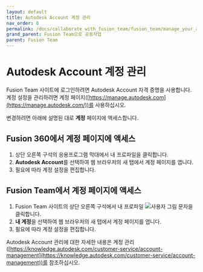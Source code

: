 ```yaml
---
layout: default
title: Autodesk Account 계정 관리
nav_order: 8
permalink: /docs/collaborate_with_fusion_team/fusion_team/manage_your_autodesk_account
grand_parent: Fusion Team으로 공동작업
parent: Fusion Team
---
```

# Autodesk Account 계정 관리

Fusion Team 사이트에 로그인하려면 Autodesk Account 자격 증명을 사용합니다. 계정 설정을 관리하려면 계정 페이지([https://manage.autodesk.com](https://manage.autodesk.com/))를 사용하십시오.

변경하려면 아래에 설명된 대로 **계정** 페이지에 액세스합니다.

Fusion 360에서 계정 페이지에 액세스
------------------------

1.  상단 오른쪽 구석의 응용프로그램 막대에서 내 프로파일을 클릭합니다.
2.  **Autodesk Account**를 선택하여 웹 브라우저의 새 탭에서 계정 페이지를 엽니다.
3.  필요에 따라 계정 설정을 편집합니다.

Fusion Team에서 계정 페이지에 액세스
-------------------------

1.  Fusion Team 사이트의 상단 오른쪽 구석에서 내 프로파일 ![사용자 그림 문자](https://help.autodesk.com/cloudhelp/KOR/Fusion-Import/images/user-glyph.png)을 클릭합니다.
2.  **내 계정**을 선택하여 웹 브라우저의 새 탭에서 계정 페이지를 엽니다.
3.  필요에 따라 계정 설정을 편집합니다.

Autodesk Account 관리에 대한 자세한 내용은 계정 관리([https://knowledge.autodesk.com/customer-service/account-management](https://knowledge.autodesk.com/customer-service/account-management))를 참조하십시오.